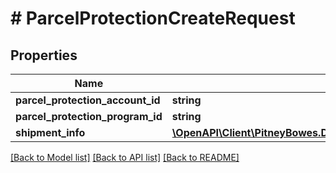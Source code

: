# # ParcelProtectionCreateRequest

## Properties

Name | Type | Description | Notes
------------ | ------------- | ------------- | -------------
**parcel_protection_account_id** | **string** |  | [optional] 
**parcel_protection_program_id** | **string** |  | [optional] 
**shipment_info** | [**\OpenAPI\Client\PitneyBowes.Developer.ShippingApi.Model\ParcelProtectionCreateRequestShipmentInfo**](ParcelProtectionCreateRequestShipmentInfo.md) |  | [optional] 

[[Back to Model list]](../../README.md#documentation-for-models) [[Back to API list]](../../README.md#documentation-for-api-endpoints) [[Back to README]](../../README.md)


